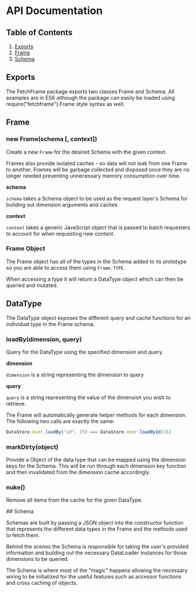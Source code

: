 # API Documentation

## Table of Contents

1. [Exports](#exports)
2. [Frame](#frame)
3. [Schema](#schema)

## Exports

The FetchFrame package exports two classes Frame and Schema. All examples are in ES6 although the package can easily be loaded using require("fetchframe").Frame style syntax as well.

## Frame

### new Frame(schema [, context])

Create a new `Frame` for the desired Schema with the given context.

Frames also provide isolated caches - so data will not leak from one Frame to another. Frames will be garbage collected and disposed once they are no longer needed preventing unnecessary memory consumption over time.

**schema**

`schema` takes a Schema object to be used as the request layer's Schema for building out dimension arguments and caches

**context**

`context` takes a generic JavaScript object that is passed to batch requesters to account for when requesting new content.

### Frame Object

The Frame object has all of the types in the Schema added to its prototype so you are able to access them using `Frame.TYPE`.

When accessing a type it will return a DataType object which can then be queried and mutated.

## DataType

The DataType object exposes the different query and cache functions for an individual type in the Frame schema.

### loadBy(dimension, query)

Query for the DataType using the specified dimension and query.

**dimension**

`dimension` is a string representing the dimension to query

**query**

`query` is a string representing the value of the dimension you wish to retrieve.

The Frame will automatically generate helper methods for each dimension. The following two calls are exactly the same:

```javascript
DataStore.User.loadBy("id", 15) === DataStore.User.loadById(15)
```

### markDirty(object)

Provide a Object of the data type that can be mapped using the dimension keys for the Schema. This will be run through each dimension key function and then invalidated from the dimension cache accordingly.

### nuke()

Remove all items from the cache for the given DataType.

## Schema

Schemas are built by passing a JSON object into the constructor function that represents the different data types in the Frame and the methods used to fetch them.

Behind the scenes the Schema is responsible for taking the user's provided information and building out the necessary DataLoader instances for those dimensions to be queried.

The Schema is where most of the "magic" happens allowing the necessary wiring to be initialized for the useful features such as accessor functions and cross caching of objects.
